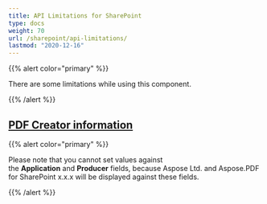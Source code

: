 ```yaml
---
title: API Limitations for SharePoint
type: docs
weight: 70
url: /sharepoint/api-limitations/
lastmod: "2020-12-16"
---
```


{{% alert color="primary" %}}

There are some limitations while using this component.

{{% /alert %}}
## <ins>**PDF Creator information**

{{% alert color="primary" %}}

Please note that you cannot set values against the **Application** and **Producer** fields, because Aspose Ltd. and Aspose.PDF for SharePoint x.x.x will be displayed against these fields. 


{{% /alert %}}
